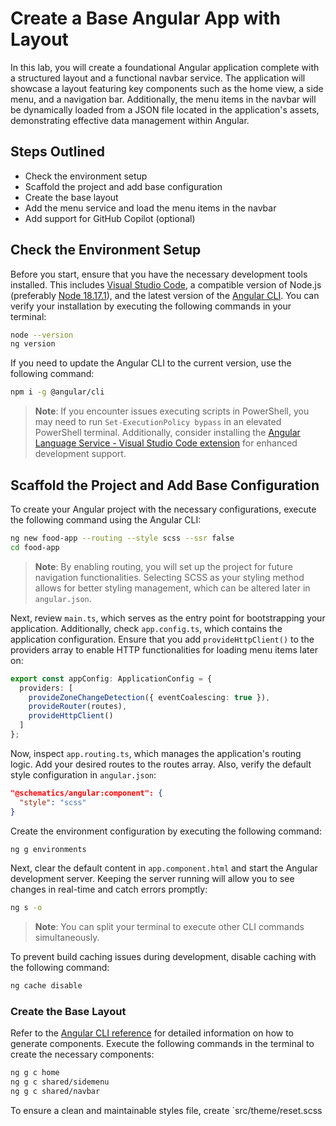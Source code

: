 # Create a Base Angular App with Layout  
   
In this lab, you will create a foundational Angular application complete with a structured layout and a functional navbar service. The application will showcase a layout featuring key components such as the home view, a side menu, and a navigation bar. Additionally, the menu items in the navbar will be dynamically loaded from a JSON file located in the application's assets, demonstrating effective data management within Angular.  
   
## Steps Outlined  
- Check the environment setup  
- Scaffold the project and add base configuration  
- Create the base layout  
- Add the menu service and load the menu items in the navbar  
- Add support for GitHub Copilot (optional)  
   
## Check the Environment Setup  
Before you start, ensure that you have the necessary development tools installed. This includes [Visual Studio Code](https://code.visualstudio.com/download), a compatible version of Node.js (preferably [Node 18.17.1](https://nodejs.org/download/release/v18.17.1/)), and the latest version of the [Angular CLI](https://angular.io/cli). You can verify your installation by executing the following commands in your terminal:  
   
```bash  
node --version  
ng version  
```  
   
If you need to update the Angular CLI to the current version, use the following command:  
   
```bash  
npm i -g @angular/cli  
```  
   
> **Note**: If you encounter issues executing scripts in PowerShell, you may need to run `Set-ExecutionPolicy bypass` in an elevated PowerShell terminal. Additionally, consider installing the [Angular Language Service - Visual Studio Code extension](https://marketplace.visualstudio.com/items?itemName=Angular.ng-template) for enhanced development support.  
   
## Scaffold the Project and Add Base Configuration  
To create your Angular project with the necessary configurations, execute the following command using the Angular CLI:  
   
```bash  
ng new food-app --routing --style scss --ssr false  
cd food-app  
```  
   
> **Note**: By enabling routing, you will set up the project for future navigation functionalities. Selecting SCSS as your styling method allows for better styling management, which can be altered later in `angular.json`.  
   
Next, review `main.ts`, which serves as the entry point for bootstrapping your application. Additionally, check `app.config.ts`, which contains the application configuration. Ensure that you add `provideHttpClient()` to the providers array to enable HTTP functionalities for loading menu items later on:  
   
```typescript  
export const appConfig: ApplicationConfig = {  
  providers: [  
    provideZoneChangeDetection({ eventCoalescing: true }),  
    provideRouter(routes),  
    provideHttpClient()  
  ]  
};  
```  
   
Now, inspect `app.routing.ts`, which manages the application's routing logic. Add your desired routes to the routes array. Also, verify the default style configuration in `angular.json`:  
   
```json  
"@schematics/angular:component": {  
  "style": "scss"  
}  
```  
   
Create the environment configuration by executing the following command:  
   
```bash  
ng g environments  
```  
   
Next, clear the default content in `app.component.html` and start the Angular development server. Keeping the server running will allow you to see changes in real-time and catch errors promptly:  
   
```bash  
ng s -o  
```  
   
> **Note**: You can split your terminal to execute other CLI commands simultaneously.  
   
To prevent build caching issues during development, disable caching with the following command:  
   
```bash  
ng cache disable  
```  
   
### Create the Base Layout  
Refer to the [Angular CLI reference](https://angular.io/cli/generate#component-command) for detailed information on how to generate components. Execute the following commands in the terminal to create the necessary components:  
   
```bash  
ng g c home  
ng g c shared/sidemenu  
ng g c shared/navbar  
```  
   
To ensure a clean and maintainable styles file, create `src/theme/reset.scss